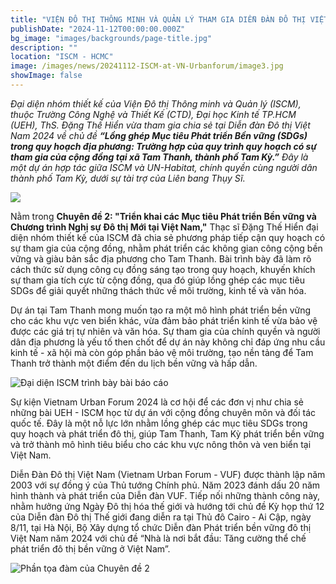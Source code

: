 ```yaml
---
title: "VIỆN ĐÔ THỊ THÔNG MINH VÀ QUẢN LÝ THAM GIA DIỄN ĐÀN ĐÔ THỊ VIỆT NAM 2024 VỚI GIẢI PHÁP QUY HOẠCH BỀN VỮNG CHO TAM THANH, TAM KỲ"
publishDate: "2024-11-12T00:00:00.000Z"
bg_image: "images/backgrounds/page-title.jpg"
description: ""
location: "ISCM - HCMC"
image: /images/news/20241112-ISCM-at-VN-Urbanforum/image3.jpg
showImage: false
---
```


*Đại diện nhóm thiết kế của Viện Đô thị Thông minh và Quản lý (ISCM), thuộc Trường Công Nghệ và Thiết Kế (CTD), Đại học Kinh tế TP.HCM (UEH), ThS. Đặng Thế Hiển vừa tham gia chia sẻ tại Diễn đàn Đô thị Việt Nam 2024 về chủ đề ***“Lồng ghép Mục tiêu Phát triển Bền vững (SDGs) trong quy hoạch địa phương: Trường hợp của quy trình quy hoạch có sự tham gia của cộng đồng tại xã Tam Thanh, thành phố Tam Kỳ.”*** Đây là một dự án hợp tác giữa ISCM và UN-Habitat, chính quyền cùng người dân thành phố Tam Kỳ, dưới sự tài trợ của Liên bang Thụy Sĩ.*

![](/images/news/20241112-ISCM-at-VN-Urbanforum/image3.jpg)

Nằm trong **Chuyên đề 2: "Triển khai các Mục tiêu Phát triển Bền vững và Chương trình Nghị sự Đô thị Mới tại Việt Nam,"** Thạc sĩ Đặng Thế Hiển đại diện nhóm thiết kế của ISCM đã chia sẻ phương pháp tiếp cận quy hoạch có sự tham gia của cộng đồng, nhằm phát triển các không gian công cộng bền vững và giàu bản sắc địa phương cho Tam Thanh. Bài trình bày đã làm rõ cách thức sử dụng công cụ đồng sáng tạo trong quy hoạch, khuyến khích sự tham gia tích cực từ cộng đồng, qua đó giúp lồng ghép các mục tiêu SDGs để giải quyết những thách thức về môi trường, kinh tế và văn hóa.

Dự án tại Tam Thanh mong muốn tạo ra một mô hình phát triển bền vững cho các khu vực ven biển khác, vừa đảm bảo phát triển kinh tế vừa bảo vệ được các giá trị tự nhiên và văn hóa. Sự tham gia của chính quyền và người dân địa phương là yếu tố then chốt để dự án này không chỉ đáp ứng nhu cầu kinh tế - xã hội mà còn góp phần bảo vệ môi trường, tạo nền tảng để Tam Thanh trở thành một điểm đến du lịch bền vững và hấp dẫn.

![Đại diện ISCM trình bày bài báo cáo](/images/news/20241112-ISCM-at-VN-Urbanforum/image1.jpg)

Sự kiện Vietnam Urban Forum 2024 là cơ hội để các đơn vị như  chia sẻ những bài UEH - ISCM học từ dự án với cộng đồng chuyên môn và đối tác quốc tế. Đây là một nỗ lực lớn nhằm lồng ghép các mục tiêu SDGs trong quy hoạch và phát triển đô thị, giúp Tam Thanh, Tam Kỳ phát triển bền vững và trở thành mô hình tiêu biểu cho các khu vực nông thôn và ven biển tại Việt Nam.

Diễn Đàn Đô thị Việt Nam (Vietnam Urban Forum - VUF) được thành lập năm 2003 với sự đồng ý của Thủ tướng Chính phủ. Năm 2023 đánh dấu 20 năm hình thành và phát triển của Diễn đàn VUF. Tiếp nối những thành công này, nhằm hưởng ứng Ngày Đô thị hóa thế giới và hướng tới chủ đề Kỳ họp thứ 12 của Diễn đàn Đô thị Thế giới đang diễn ra tại Thủ đô Cairo - Ai Cập, ngày 8/11, tại Hà Nội, Bộ Xây dựng tổ chức Diễn đàn Phát triển bền vững đô thị Việt Nam năm 2024 với chủ đề “Nhà là nơi bắt đầu: Tăng cường thể chế phát triển đô thị bền vững ở Việt Nam”. 

![Phần tọa đàm của Chuyên đề 2](/images/news/20241112-ISCM-at-VN-Urbanforum/image2.jpg)
